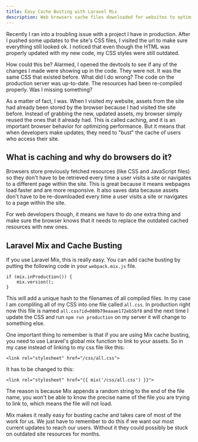 ```yaml
---
title: Easy Cache Busting with Laravel Mix
description: Web browsers cache files downloaded for websites to optimize performance. This is great for using the web but it means updated files may be blocked from reaching users. We can use Laravel Mix to easily bust the cache and force the browser to download the most current versions of our assets.
---
```


Recently I ran into a troubling issue with a project I have in production. After I pushed some updates to the site's CSS files, I visited the url to make sure everything still looked ok. I noticed that even though the HTML was properly updated with my new code, my CSS styles were still outdated.

How could this be? Alarmed, I opened the devtools to see if any of the changes I made were showing up in the code. They were not. It was the same CSS that existed before. What did I do wrong? The code on the production server was up-to-date. The resources had been re-compiled properly. Was I missing something?

As a matter of fact, I was. When I visited my website, assets from the site had already been stored by the browser because I had visited the site before. Instead of grabbing the new, updated assets, my browser simply reused the ones that it already had. This is called caching, and it is an important browser behavior for optimizing performance. But it means that when developers make updates, they need to "bust" the cache of users who access their site.

## What is caching and why do browsers do it?

Browsers store previously fetched resources (like CSS and JavaScript files) so they don't have to be retrieved every time a user visits a site or navigates to a different page within the site. This is great because it means webpages load faster and are more responsive. It also saves data because assets don't have to be re-downloaded every time a user visits a site or navigates to a page within the site.

For web developers though, it means we have to do one extra thing and make sure the browser knows that it needs to replace the outdated cached resources with new ones.

## Laravel Mix and Cache Busting

If you use Laravel Mix, this is really easy. You can add cache busting by putting the following code in your `webpack.mix.js` file.

```
if (mix.inProduction()) {
    mix.version();
}
```

This will add a unique hash to the filenames of all compiled files. In my case I am compliling all of my CSS into one file called `all.css`. In production right now this file is named `all.css?id=080b79eaaae172eb5bf8` and the next time I update the CSS and run `npm run production` on my server it will change to something else.

One important thing to remember is that if you are using Mix cache busting, you need to use Laravel's global mix function to link to your assets. So in my case instead of linking to my css file like this:

```
<link rel="stylesheet" href="/css/all.css">
```

It has to be changed to this:

```
<link rel="stylesheet" href="{{ mix('/css/all.css') }}">
```

The reason is because Mix appends a random string to the end of the file name, you won't be able to know the precise name of the file you are trying to link to, which means the file will not load.

Mix makes it really easy for busting cache and takes care of most of the work for us. We just have to remember to do this if we want our most current updates to reach our users. Without it they could possibly be stuck on outdated site resources for months.
